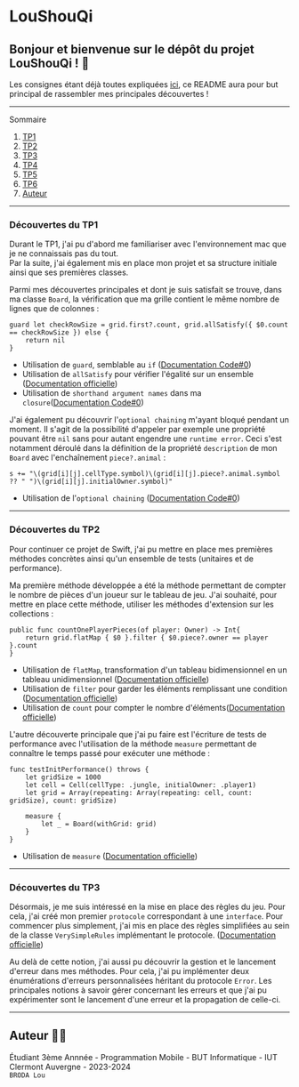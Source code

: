 # **LouShouQi**

## Bonjour et bienvenue sur le dépôt du projet LouShouQi ! 👋

Les consignes étant déjà toutes expliquées [ici](https://codefirst.iut.uca.fr/git/mchSamples_Apple/DouShouQi), ce README aura pour but principal de rassembler mes principales découvertes !  

---

Sommaire 
 1. [TP1](#tp1)
 2. [TP2](#tp2)
 3. [TP3](#tp3)
 4. [TP4](#tp4)
 5. [TP5](#tp5)
 6. [TP6](#tp6)
 7. [Auteur](#auteur)

---

<div id='tp1'/>

### Découvertes du TP1

Durant le TP1, j'ai pu d'abord me familiariser avec l'environnement mac que je ne connaissais pas du tout.  
Par la suite, j'ai également mis en place mon projet et sa structure initiale ainsi que ses premières classes.  

Parmi mes découvertes principales et dont je suis satisfait se trouve, dans ma classe `Board`, la vérification que ma grille contient le même nombre de lignes que de colonnes :  
```
guard let checkRowSize = grid.first?.count, grid.allSatisfy({ $0.count == checkRowSize }) else {
    return nil
}
```
- Utilisation de `guard`, semblable au `if` ([Documentation Code#0](https://codefirst.iut.uca.fr/documentation/mchCoursDocusaurus/docusaurus/Swift/docs/Swift/controlFlow/#how-to-use-guard-statements))  
- Utilisation de `allSatisfy` pour vérifier l'égalité sur un ensemble ([Documentation officielle](https://developer.apple.com/documentation/swift/array/allsatisfy(_:)))  
- Utilisation de `shorthand argument names` dans ma `closure`([Documentation Code#0](https://codefirst.iut.uca.fr/documentation/mchCoursDocusaurus/docusaurus/Swift/docs/Swift/closures/#how-to-write-closure-with-shorthand-argument-names))  

J'ai également pu découvrir l'`optional chaining` m'ayant bloqué pendant un moment. Il s'agit de la possibilité d'appeler par exemple une propriété pouvant être `nil` sans pour autant engendre une `runtime error`. Ceci s'est notamment déroulé dans la définition de la propriété `description` de mon `Board` avec l'enchaînement `piece?.animal` :  
```
s += "\(grid[i][j].cellType.symbol)\(grid[i][j].piece?.animal.symbol ?? " ")\(grid[i][j].initialOwner.symbol)"
```
- Utilisation de l'`optional chaining` ([Documentation Code#0](https://codefirst.iut.uca.fr/documentation/mchCoursDocusaurus/docusaurus/Swift/docs/Swift/optionals/#how-to-use-optional-chaining-abc))  

---

<div id='tp2'/>

### Découvertes du TP2

Pour continuer ce projet de Swift, j'ai pu mettre en place mes premières méthodes concrètes ainsi qu'un ensemble de tests (unitaires et de performance).  

Ma première méthode développée a été la méthode permettant de compter le nombre de pièces d'un joueur sur le tableau de jeu. J'ai souhaité, pour mettre en place cette méthode, utiliser les méthodes d'extension sur les collections :   
```
public func countOnePlayerPieces(of player: Owner) -> Int{
    return grid.flatMap { $0 }.filter { $0.piece?.owner == player }.count
}
```
- Utilisation de `flatMap`, transformation d'un tableau bidimensionnel en un tableau unidimensionnel ([Documentation officielle](https://developer.apple.com/documentation/swift/sequence/flatmap(_:)-jo2y))  
- Utilisation de `filter` pour garder les éléments remplissant une condition ([Documentation officielle](https://developer.apple.com/documentation/swift/string/filter(_:)))  
- Utilisation de `count` pour compter le nombre d'éléments([Documentation officielle](https://developer.apple.com/documentation/swift/collection/count-4l4qk))  

L'autre découverte principale que j'ai pu faire est l'écriture de tests de performance avec l'utilisation de la méthode `measure` permettant de connaître le temps passé pour exécuter une méthode :
```
func testInitPerformance() throws {
    let gridSize = 1000
    let cell = Cell(cellType: .jungle, initialOwner: .player1)
    let grid = Array(repeating: Array(repeating: cell, count: gridSize), count: gridSize)

    measure {
        let _ = Board(withGrid: grid)
    }
}
``` 
- Utilisation de `measure` ([Documentation officielle](https://developer.apple.com/documentation/swift/continuousclock/measure(_:)))  

---

<div id='tp3'/>

### Découvertes du TP3

Désormais, je me suis intéressé en la mise en place des règles du jeu. Pour cela, j'ai créé mon premier `protocole` correspondant à une `interface`. Pour commencer plus simplement, j'ai mis en place des règles simplifiées au sein de la classe `VerySimpleRules` implémentant le protocole. ([Documentation officielle](https://docs.swift.org/swift-book/documentation/the-swift-programming-language/protocols/))  

Au delà de cette notion, j'ai aussi pu découvrir la gestion et le lancement d'erreur dans mes méthodes. Pour cela, j'ai pu implémenter deux énumérations d'erreurs personnalisées héritant du protocole `Error`. Les principales notions à savoir gérer concernant les erreurs et que j'ai pu expérimenter sont le lancement d'une erreur et la propagation de celle-ci.  

---

<div id='auteur'/>

## Auteur :technologist: 

Étudiant 3ème Annnée - Programmation Mobile - BUT Informatique - IUT Clermont Auvergne - 2023-2024   
`BRODA Lou`